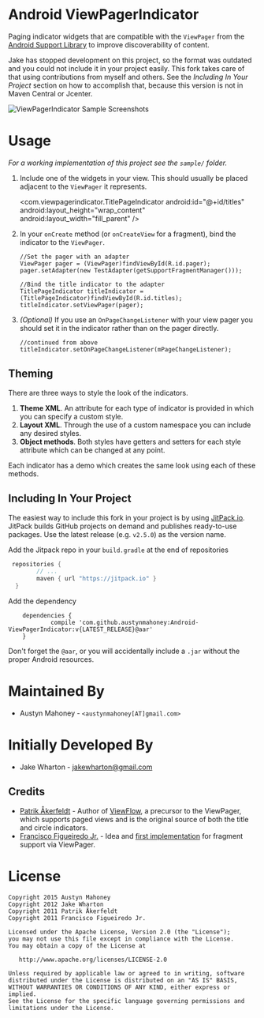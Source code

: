 Android ViewPagerIndicator
==========================

Paging indicator widgets that are compatible with the `ViewPager` from the
[Android Support Library][2] to improve discoverability of content.

Jake has stopped development on this project, so the format was outdated and you could not include it in your project easily. This fork takes care of that using contributions from myself and others. See the *Including In Your Project* section on how to accomplish that, because this version is not in Maven Central or Jcenter.

![ViewPagerIndicator Sample Screenshots][9]

Usage
=====

*For a working implementation of this project see the `sample/` folder.*

  1. Include one of the widgets in your view. This should usually be placed
     adjacent to the `ViewPager` it represents.

        <com.viewpagerindicator.TitlePageIndicator
            android:id="@+id/titles"
            android:layout_height="wrap_content"
            android:layout_width="fill_parent" />

  2. In your `onCreate` method (or `onCreateView` for a fragment), bind the
     indicator to the `ViewPager`.

         //Set the pager with an adapter
         ViewPager pager = (ViewPager)findViewById(R.id.pager);
         pager.setAdapter(new TestAdapter(getSupportFragmentManager()));

         //Bind the title indicator to the adapter
         TitlePageIndicator titleIndicator = (TitlePageIndicator)findViewById(R.id.titles);
         titleIndicator.setViewPager(pager);

  3. *(Optional)* If you use an `OnPageChangeListener` with your view pager
     you should set it in the indicator rather than on the pager directly.

         //continued from above
         titleIndicator.setOnPageChangeListener(mPageChangeListener);


Theming
-------

There are three ways to style the look of the indicators.

 1. **Theme XML**. An attribute for each type of indicator is provided in which
    you can specify a custom style.
 2. **Layout XML**. Through the use of a custom namespace you can include any
    desired styles.
 3. **Object methods**. Both styles have getters and setters for each style
    attribute which can be changed at any point.

Each indicator has a demo which creates the same look using each of these
methods.


Including In Your Project
-------------------------
The easiest way to include this fork in your project is by using [JitPack.io](https://jitpack.io/). JitPack builds GitHub projects on demand and publishes ready-to-use packages. Use the latest release (e.g. `v2.5.0`) as the version name.

Add the Jitpack repo in your `build.gradle` at the end of repositories
```groovy
 repositories {
        // ...
        maven { url "https://jitpack.io" }
  }
```
Add the dependency
```
	dependencies {
	        compile 'com.github.austynmahoney:Android-ViewPagerIndicator:v{LATEST_RELEASE}@aar'
	}
```

Don't forget the `@aar`, or you will accidentally include a `.jar` without the proper Android resources.

Maintained By
============

 * Austyn Mahoney - `<austynmahoney[AT]gmail.com>`

Initially Developed By
============

 * Jake Wharton - <jakewharton@gmail.com>

Credits
-------

 * [Patrik Åkerfeldt][1] - Author of [ViewFlow][4], a precursor to the ViewPager,
   which supports paged views and is the original source of both the title
   and circle indicators.
 * [Francisco Figueiredo Jr.][5] - Idea and [first implementation][6] for
   fragment support via ViewPager.



License
=======

    Copyright 2015 Austyn Mahoney
    Copyright 2012 Jake Wharton
    Copyright 2011 Patrik Åkerfeldt
    Copyright 2011 Francisco Figueiredo Jr.

    Licensed under the Apache License, Version 2.0 (the "License");
    you may not use this file except in compliance with the License.
    You may obtain a copy of the License at

       http://www.apache.org/licenses/LICENSE-2.0

    Unless required by applicable law or agreed to in writing, software
    distributed under the License is distributed on an "AS IS" BASIS,
    WITHOUT WARRANTIES OR CONDITIONS OF ANY KIND, either express or implied.
    See the License for the specific language governing permissions and
    limitations under the License.






 [1]: https://github.com/pakerfeldt
 [2]: http://developer.android.com/sdk/compatibility-library.html
 [3]: http://actionbarsherlock.com
 [4]: https://github.com/pakerfeldt/android-viewflow
 [5]: https://github.com/franciscojunior
 [6]: https://gist.github.com/1122947
 [7]: http://developer.android.com/guide/developing/projects/projects-eclipse.html
 [8]: http://developer.android.com/guide/developing/projects/projects-eclipse.html#ReferencingLibraryProject
 [9]: https://raw.github.com/JakeWharton/Android-ViewPagerIndicator/master/sample/screens.png
 [10]: https://play.google.com/store/apps/details?id=com.viewpagerindicator.sample
